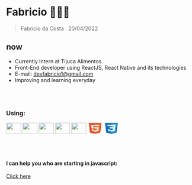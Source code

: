# **Fabricio 👨🏽‍💻**
> Fabricio da Costa : 20/04/2022 

## now
* Currently Intern at Tijuca Alimentos
* Front-End developer using ReactJS, React Native and its technologies
* E-mail: devfabricio1@gmail.com
* Improving and learning everyday
</br>
</br>
  <div>


### Using:


<img align="center" height="30" width="40" src="https://cdn.jsdelivr.net/gh/devicons/devicon/icons/react/react-original.svg">
<img align="center" height="30" width="40" src="https://cdn.jsdelivr.net/gh/devicons/devicon/icons/javascript/javascript-plain.svg">
<img align="center" height="30" width="40" src="https://cdn.jsdelivr.net/gh/devicons/devicon/icons/typescript/typescript-original.svg">
<img align="center" height="30" width="40" src="https://cdn.jsdelivr.net/gh/devicons/devicon/icons/tailwindcss/tailwindcss-plain.svg">
<img align="center" height="30" width="40" src="https://cdn.jsdelivr.net/gh/devicons/devicon/icons/bootstrap/bootstrap-plain.svg">
<img align="center" height="30" width="40" src="https://raw.githubusercontent.com/devicons/devicon/master/icons/html5/html5-original.svg">
<img align="center" height="30" width="40" src="https://raw.githubusercontent.com/devicons/devicon/master/icons/css3/css3-original.svg">




  </div>
  </br>
  </br>
  </br>
<div>


#### I can help you who are starting in javascript:
<a href="https://github.com/Dev-Fabricio/JavaScript.md">Click here</a>
</div>
